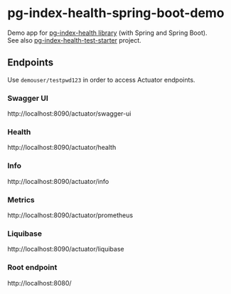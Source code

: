 # pg-index-health-spring-boot-demo
Demo app for [pg-index-health library](https://github.com/mfvanek/pg-index-health) (with Spring and Spring Boot).  
See also [pg-index-health-test-starter](https://github.com/mfvanek/pg-index-health/tree/master/spring-boot-integration/pg-index-health-test-starter) project.

## Endpoints
Use `demouser/testpwd123` in order to access Actuator endpoints.

### Swagger UI
http://localhost:8090/actuator/swagger-ui

### Health
http://localhost:8090/actuator/health

### Info
http://localhost:8090/actuator/info

### Metrics
http://localhost:8090/actuator/prometheus

### Liquibase
http://localhost:8090/actuator/liquibase

### Root endpoint
http://localhost:8080/
